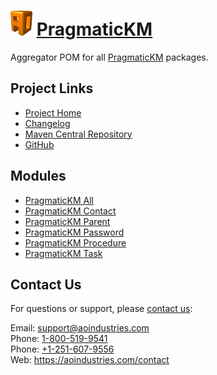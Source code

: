 # [<img src="ao-logo.png" alt="AO Logo" width="35" height="40">](https://aoindustries.com/) [PragmaticKM](https://pragmatickm.com/)
Aggregator POM for all [PragmaticKM](https://pragmatickm.com/) packages.

## Project Links
* [Project Home](https://pragmatickm.com/)
* [Changelog](https://pragmatickm.com/changelog)
* [Maven Central Repository](https://search.maven.org/#search%7Cgav%7C1%7Cg:%22com.pragmatickm%22%20AND%20a:%22pragmatickm%22)
* [GitHub](https://github.com/aoindustries/pragmatickm)

## Modules
* [PragmaticKM All](https://pragmatickm.com/all/)
* [PragmaticKM Contact](https://pragmatickm.com/contact/)
* [PragmaticKM Parent](https://pragmatickm.com/parent/)
* [PragmaticKM Password](https://pragmatickm.com/password/)
* [PragmaticKM Procedure](https://pragmatickm.com/procedure/)
* [PragmaticKM Task](https://pragmatickm.com/task/)

## Contact Us
For questions or support, please [contact us](https://aoindustries.com/contact):

Email: [support@aoindustries.com](mailto:support@aoindustries.com)  
Phone: [1-800-519-9541](tel:1-800-519-9541)  
Phone: [+1-251-607-9556](tel:+1-251-607-9556)  
Web: https://aoindustries.com/contact
